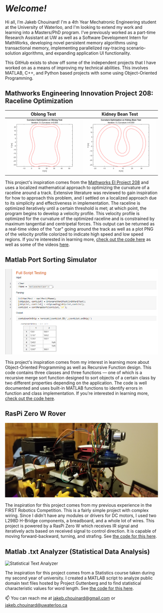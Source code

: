 # ***Welcome!***

Hi all, I’m Jakeb Chouinard! I'm a 4th Year Mechatronic Engineering student at the University of Waterloo, and I'm looking to extend my work and learning into a Masters/PhD program. I've previously worked as a part-time Research Assistant at UW as well as a Software Development Intern for MathWorks, developing novel persistent memory algorithms using transactional memory, implementing parallelized ray-tracing scenario-solution algorithms, and expanding application UI functionality.

This GitHub exists to show off some of the independent projects that I have worked on as a means of improving my technical abilities. This involves MATLAB, C++, and Python based projects with some using Object-Oriented Programming.

## **Mathworks Engineering Innovation Project 208: Raceline Optimization**
| Oblong Test | Kidney Bean Test |
:--------------:|:--------------:
![Raceline Optimizer Example Oblong](https://github.com/borealis31/MW208_AUTON_RACECARS/blob/main/ExampleMedia/OblongTestEXAMPLE.gif) | ![Raceline Optimizer Example KidneyBean](https://github.com/borealis31/MW208_AUTON_RACECARS/blob/main/ExampleMedia/KidneyBeanTestEXAMPLE.gif)

This project's inspiration comes from the [Mathworks EI Project 208](https://github.com/mathworks/MathWorks-Excellence-in-Innovation/tree/main/projects/Path%20Planning%20for%20Autonomous%20Race%20Cars) and uses a localized mathematical approach to optimizing the curvature of a raceline around a track. Extensive literature was reviewed to gain inspiration for how to approach this problem, and I settled on a localized approach due to its simplicity and effectiveness in implementation. The raceline is optimized iteratively until a certain threshold is met; at which point, the program begins to develop a velocity profile. This velocity profile is optimized for the curvature of the optimized raceline and is constrained by maximum tangential and centripetal forces. This output can be returned as a real-time video of the "car" going around the track as well as a plot PNG of the velocity profile colorized to indicate high speed and low speed regions. If you're interested in learning more, [check out the code here](https://github.com/borealis31/MW208_AUTON_RACECARS) as well as some of the videos [here](https://www.youtube.com/playlist?list=PL4JPcckwBugJQonUbjWYa-0Lu1W8ki1SL).

## **Matlab Port Sorting Simulator**
![Port Simulator](https://github.com/borealis31/The_Shipyard/blob/main/matlab/testCases/testCase1Output.PNG)

This project's inspiration comes from my interest in learning more about Object-Oriented Programming as well as Recursive Function design. This code contains three classes and three functions — one of which is a recursive merge sort function designed to sort objects of a certain class by two different properties depending on the application. The code is well documented and uses built-in MATLAB functions to identify errors in function and class implementation. If you're interested in learning more, [check out the code here](https://github.com/borealis31/The_Shipyard).

## **RasPi Zero W Rover**
![RPZWCar](https://github.com/borealis31/borealis31/blob/main/20210318_171800.jpg)

The inspiration for this project comes from my previous experience in the FIRST Robotics Competition. This is a fairly simple project with complex wiring. Since I didn't have any modules or drivers for DC motors, I used two L298D H-Bridge components, a breadboard, and a whole lot of wires. This project is powered by a RasPi Zero W which receives IR signal and iteratively acts based on received signal to control direction. It is capable of moving forward-backward, turning, and strafing. See [the code for this here](https://github.com/borealis31/robo_rpi0w).

## **Matlab .txt Analyzer (Statistical Data Analysis)**
![Statistical Text Analyzer](https://github.com/borealis31/stats_analytics_school_project/blob/main/pride_and_prejudice_results.png)

The inspiration for this project comes from a Statistics course taken during my second year of university. I created a MATLAB script to analyze public domain text files hosted by Project Guttenberg and to find statistical characteristic values for word length. See [the code for this here](https://github.com/borealis31/Engineering-Statistics_Term-Project).

📫 You can reach me at jakeb.chouinard@gmail.com or jakeb.chouinard@uwaterloo.ca

<!---
borealis31/borealis31 is a ✨ special ✨ repository because its `README.md` (this file) appears on your GitHub profile.
You can click the Preview link to take a look at your changes.
--->
